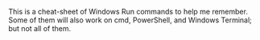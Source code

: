This is a cheat-sheet of Windows Run commands to help me remember. Some of them will also work on cmd, PowerShell, and Windows Terminal; but not all of them.